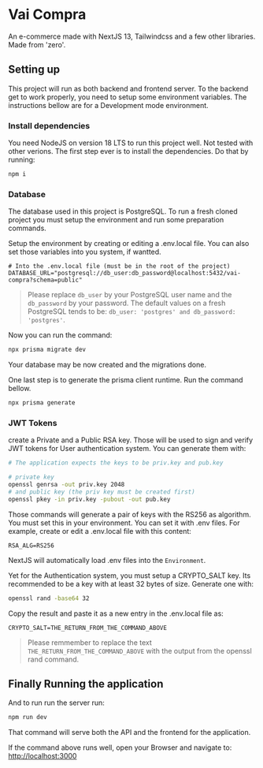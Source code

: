 # Vai Compra
An e-commerce made with NextJS 13, Tailwindcss and a few other libraries. Made from 'zero'.

## Setting up
This project will run as both backend and frontend server. To the backend get to work properly, you need to setup some environment variables. The instructions bellow are for a Development mode environment.

### Install dependencies
You need NodeJS on version 18 LTS to run this project well. Not tested with other verions.
The first step ever is to install the dependencies. Do that by running:

```bash
npm i
```

### Database
The database used in this project is PostgreSQL. To run a fresh cloned project you must setup the environment and run some preparation commands.

Setup the environment by creating or editing a .env.local file. You can also set those variables into you system, if wantted.

```
# Into the .env.local file (must be in the root of the project)
DATABASE_URL="postgresql://db_user:db_password@localhost:5432/vai-compra?schema=public"
```

> Please replace `db_user` by your PostgreSQL user name and the `db_password` by your password. The default values on a fresh PostgreSQL tends to be: `db_user: 'postgres' and db_password: 'postgres'`.

Now you can run the command:

```bash
npx prisma migrate dev
```

Your database may be now created and the migrations done.

One last step is to generate the prisma client runtime. Run the command bellow.

```bash
npx prisma generate
```

### JWT Tokens
create a Private and a Public RSA key. Those will be used to sign and verify JWT tokens for User authentication system. You can generate them with:

```bash
# The application expects the keys to be priv.key and pub.key

# private key
openssl genrsa -out priv.key 2048
# and public key (the priv key must be created first)
openssl pkey -in priv.key -pubout -out pub.key
```

Those commands will generate a pair of keys with the RS256 as algorithm. You must set this in your environment. You can set it with .env files. For example, create or edit a .env.local file with this content:

```
RSA_ALG=RS256
```

NextJS will automatically load .env files into the `Environment`.

Yet for the Authentication system, you must setup a CRYPTO_SALT key. Its recommended to be a key with at least 32 bytes of size. Generate one with:

```bash
openssl rand -base64 32
```

Copy the result and paste it as a new entry in the .env.local file as:

```
CRYPTO_SALT=THE_RETURN_FROM_THE_COMMAND_ABOVE
```

> Please remmember to replace the text `THE_RETURN_FROM_THE_COMMAND_ABOVE` with the output from the openssl rand command.

## Finally Running the application

And to run run the server run:

```bash
npm run dev
```

That command will serve both the API and the frontend for the application.

If the command above runs well, open your Browser and navigate to: [http://localhost:3000](http://localhost:3000)
